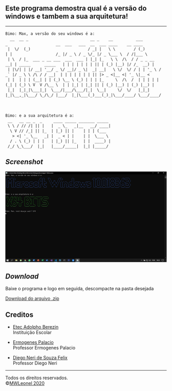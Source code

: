 <h2> Este programa demostra qual é a versão do windows e tambem a sua arquitetura!</h2>
<hr>

```
Bimo: Max, a versão do seu windows é a:
  __  __ _                           __ _    __          ___           _                     __  ___   ___  __  ___ ____    __ ____
 |  \/  (_)                         / _| |   \ \        / (_)         | |                   /_ |/ _ \ / _ \/_ |/ _ \___ \  / /|___ \
 | \  / |_  ___ _ __ ___  ___  ___ | |_| |_   \ \  /\  / / _ _ __   __| | _____      _____   | | | | | | | || | (_) |__) |/ /_  __) |
 | |\/| | |/ __| '__/ _ \/ __|/ _ \|  _| __|   \ \/  \/ / | | '_ \ / _` |/ _ \ \ /\ / / __|  | | | | | | | || |> _ <|__ <| '_ \|__ <
 | |  | | | (__| | | (_) \__ \ (_) | | | |_     \  /\  /  | | | | | (_| | (_) \ V  V /\__ \  | | |_| | |_| || | (_) |__) | (_) |__) |
 |_|  |_|_|\___|_|  \___/|___/\___/|_|  \__|     \/  \/   |_|_| |_|\__,_|\___/ \_/\_/ |___/  |_|\___(_)___(_)_|\___/____/ \___/____/



Bimo: e a sua arquitetura é a:
 __   __ __ _  _     ____ _____ _______ _____
 \ \ / // /| || |   |  _ \_   _|__   __/ ____|
  \ V // /_| || |_  | |_) || |    | | | (___
   > <| '_ \__   _| |  _ < | |    | |  \___ \
  / . \ (_) | | |   | |_) || |_   | |  ____) |
 /_/ \_\___/  |_|   |____/_____|  |_| |_____/
```

## _Screenshot_

![Tela do Progeama](dist/telaPrograma.jpg)

## _Download_

Baixe o programa e logo em seguida, descompacte na pasta desejada

[Download do arquivo .zip](dist/bimo.zip)

## Creditos

- [Etec Adolpho Berezin](http://eteab.com.br)<br>
Instituição Escolar

- [Ermogenes Palacio](https://github.com/ermogenes)<br> Professor Ermogenes Palacio

- [Diego Neri de Souza Felix](https://github.com/diegoneri)<br> Professor Diego Neri

<hr>

Todos os direitos reservados.<br>
&copy;[MWLeonel 2020](https://github.com/MWLeonel)